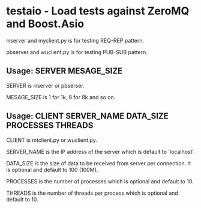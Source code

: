 # testaio - Load tests against ZeroMQ and Boost.Asio

rrserver and myclient.py is for testing REQ-REP pattern.

pbserver and wuclient.py is for testing PUB-SUB pattern.

## Usage: SERVER MESAGE_SIZE

SERVER is rrserver or pbserser.

MESAGE_SIZE is 1 for 1k, 8 for 8k and so on.

## Usage: CLIENT SERVER_NAME DATA_SIZE PROCESSES THREADS

CLIENT is mtclient.py or wuclient.py.

SERVER_NAME is the IP address of the server which is default to 'localhost'.

DATA_SIZE is the size of data to be received from server per connection.
It is optional and default to 100 (100M).

PROCESSES is the number of processes which is optional and default to 10.

THREADS is the number of threads per process which is optional and default to 10.
